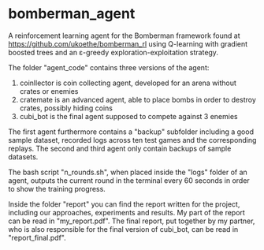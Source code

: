 # bomberman_agent
A reinforcement learning agent for the Bomberman framework found at https://github.com/ukoethe/bomberman_rl
using Q-learning with gradient boosted trees and an ε-greedy exploration-exploitation strategy.

The folder "agent_code" contains three versions of the agent:
1. coinllector is coin collecting agent, developed for an arena without crates or enemies
2. cratemate is an advanced agent, able to place bombs in order to destroy crates, possibly hiding coins
3. cubi_bot is the final agent supposed to compete against 3 enemies

The first agent furthermore contains a "backup" subfolder including a good sample dataset,
recorded logs across ten test games and the corresponding replays. The second and third agent only contain backups of sample datasets.

The bash script "n_rounds.sh", when placed inside the "logs" folder of an agent, outputs the current round in the terminal every 60 seconds in order to show the training progress.

Inside the folder "report" you can find the report written for the project, including our approaches, experiments and results. My part of the report can be read in "my_report.pdf". The final report, put together by my partner, who is also responsible for the final version of cubi_bot, can be read in "report_final.pdf".
